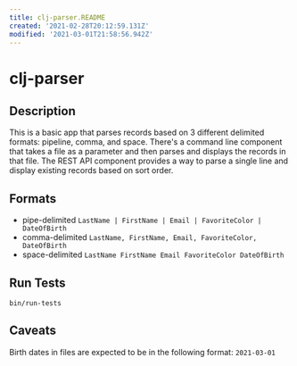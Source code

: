 ```yaml
---
title: clj-parser.README
created: '2021-02-28T20:12:59.131Z'
modified: '2021-03-01T21:58:56.942Z'
---
```


# clj-parser

## Description
This is a basic app that parses records based on 3 different delimited formats: pipeline, comma, and space. There's a command line component that takes a file as a parameter and then parses and displays the records in that file. The REST API component provides a way to parse a single line and display existing records based on sort order.

## Formats
  * pipe-delimited
    `LastName | FirstName | Email | FavoriteColor | DateOfBirth`
  * comma-delimited
    `LastName, FirstName, Email, FavoriteColor, DateOfBirth`
  * space-delimited
    `LastName FirstName Email FavoriteColor DateOfBirth`
    
## Run Tests
```
bin/run-tests
```

## Caveats
Birth dates in files are expected to be in the following format: `2021-03-01`
